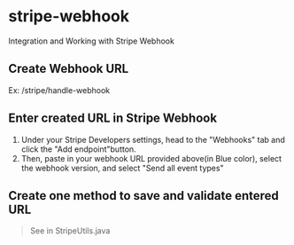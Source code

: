 # stripe-webhook
Integration and Working with Stripe Webhook

## Create Webhook URL
Ex: <your-domain>/stripe/handle-webhook

## Enter created URL in Stripe Webhook
1. Under your Stripe Developers settings, head to the "Webhooks" tab and click the "Add endpoint"button.
2. Then, paste in your webhook URL provided above(in Blue color), select the webhook version, and select "Send all event types"

## Create one method to save and validate entered URL
> See in StripeUtils.java
